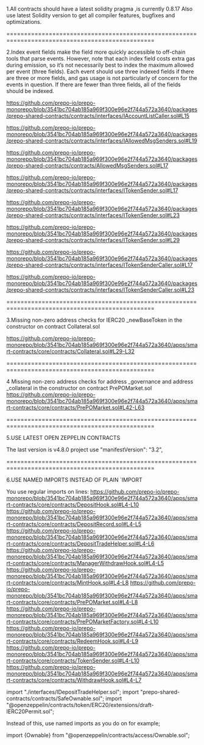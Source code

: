 1.All contracts should have a latest solidity pragma ,is currently 0.8.17
 Also use latest Solidity version to get all compiler features, bugfixes and optimizations.

================================================================================================

2.Index event fields make the field more quickly accessible to off-chain tools that parse events.
 However, note that each index field costs extra gas during emission, so it’s not necessarily best to 
 index the maximum allowed per event (three fields). Each event should use three indexed fields if there 
 are three or more fields, and gas usage is not particularly of concern for the events in question. 
 If there are fewer than three fields, all of the fields should be indexed.
 
https://github.com/prepo-io/prepo-monorepo/blob/3541bc704ab185a969f300e96e2f744a572a3640/packages/prepo-shared-contracts/contracts/interfaces/IAccountListCaller.sol#L15

https://github.com/prepo-io/prepo-monorepo/blob/3541bc704ab185a969f300e96e2f744a572a3640/packages/prepo-shared-contracts/contracts/interfaces/IAllowedMsgSenders.sol#L19

https://github.com/prepo-io/prepo-monorepo/blob/3541bc704ab185a969f300e96e2f744a572a3640/packages/prepo-shared-contracts/contracts/AllowedMsgSenders.sol#L17

https://github.com/prepo-io/prepo-monorepo/blob/3541bc704ab185a969f300e96e2f744a572a3640/packages/prepo-shared-contracts/contracts/interfaces/ITokenSender.sol#L17

https://github.com/prepo-io/prepo-monorepo/blob/3541bc704ab185a969f300e96e2f744a572a3640/packages/prepo-shared-contracts/contracts/interfaces/ITokenSender.sol#L23

https://github.com/prepo-io/prepo-monorepo/blob/3541bc704ab185a969f300e96e2f744a572a3640/packages/prepo-shared-contracts/contracts/interfaces/ITokenSender.sol#L29

https://github.com/prepo-io/prepo-monorepo/blob/3541bc704ab185a969f300e96e2f744a572a3640/packages/prepo-shared-contracts/contracts/interfaces/ITokenSenderCaller.sol#L17

https://github.com/prepo-io/prepo-monorepo/blob/3541bc704ab185a969f300e96e2f744a572a3640/packages/prepo-shared-contracts/contracts/interfaces/ITokenSenderCaller.sol#L23



================================================================================================

3.Missing non-zero address checks for IERC20 _newBaseToken in the constructor on contract Collateral.sol

https://github.com/prepo-io/prepo-monorepo/blob/3541bc704ab185a969f300e96e2f744a572a3640/apps/smart-contracts/core/contracts/Collateral.sol#L29-L32

================================================================================================

4 Missing non-zero address checks for address _governance and  address _collateral in the constructor on contract PrePOMarket.sol
https://github.com/prepo-io/prepo-monorepo/blob/3541bc704ab185a969f300e96e2f744a572a3640/apps/smart-contracts/core/contracts/PrePOMarket.sol#L42-L63

================================================================================================

5.USE LATEST OPEN ZEPPELIN CONTRACTS

The last version is v4.8.0 project use "manifestVersion": "3.2",

================================================================================================

6.USE NAMED IMPORTS INSTEAD OF PLAIN `IMPORT

You use regular imports on lines:
https://github.com/prepo-io/prepo-monorepo/blob/3541bc704ab185a969f300e96e2f744a572a3640/apps/smart-contracts/core/contracts/DepositHook.sol#L4-L10
https://github.com/prepo-io/prepo-monorepo/blob/3541bc704ab185a969f300e96e2f744a572a3640/apps/smart-contracts/core/contracts/DepositRecord.sol#L4-L5
https://github.com/prepo-io/prepo-monorepo/blob/3541bc704ab185a969f300e96e2f744a572a3640/apps/smart-contracts/core/contracts/DepositTradeHelper.sol#L4-L6
https://github.com/prepo-io/prepo-monorepo/blob/3541bc704ab185a969f300e96e2f744a572a3640/apps/smart-contracts/core/contracts/ManagerWithdrawHook.sol#L4-L5
https://github.com/prepo-io/prepo-monorepo/blob/3541bc704ab185a969f300e96e2f744a572a3640/apps/smart-contracts/core/contracts/MintHook.sol#L4-L8
https://github.com/prepo-io/prepo-monorepo/blob/3541bc704ab185a969f300e96e2f744a572a3640/apps/smart-contracts/core/contracts/PrePOMarket.sol#L4-L8
https://github.com/prepo-io/prepo-monorepo/blob/3541bc704ab185a969f300e96e2f744a572a3640/apps/smart-contracts/core/contracts/PrePOMarketFactory.sol#L4-L10
https://github.com/prepo-io/prepo-monorepo/blob/3541bc704ab185a969f300e96e2f744a572a3640/apps/smart-contracts/core/contracts/RedeemHook.sol#L4-L9
https://github.com/prepo-io/prepo-monorepo/blob/3541bc704ab185a969f300e96e2f744a572a3640/apps/smart-contracts/core/contracts/TokenSender.sol#L4-L10
https://github.com/prepo-io/prepo-monorepo/blob/3541bc704ab185a969f300e96e2f744a572a3640/apps/smart-contracts/core/contracts/WithdrawHook.sol#L4-L7

import "./interfaces/IDepositTradeHelper.sol";
import "prepo-shared-contracts/contracts/SafeOwnable.sol";
import "@openzeppelin/contracts/token/ERC20/extensions/draft-IERC20Permit.sol";


Instead of this, use named imports as you do on for example;

import {Ownable} from "@openzeppelin/contracts/access/Ownable.sol";
